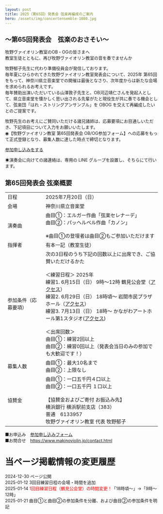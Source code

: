 ```yaml
---
layout: post
title: 2025（第65回）発表会 弦楽再編成のご案内
hero: /assets/img/concertensemble-1080.jpg
---
```


## ～第65回発表会　弦楽のおさそい～
牧野ヴァイオリン教室のOB・OGの皆さまへ<br>
教室生徒とともに、再び牧野ヴァイオリン教室の音を奏でませんか

牧野郁子先生に代わり準備役員会が発信しております。<br>
毎年夏にひらかれてきた牧野ヴァイオリン教室発表会について、2025年 第65回をもって、神奈川県立音楽堂での開催は最後となさり、次年度からは新たな会場を求められるお考えです。<br>
毎年賛助出演いただいている山澤敦子先生と、OB河辺靖仁さんを発起人として、県立音楽堂を懐かしく思い出される先輩がたと現役生が共に奏でる機会として、弦楽団「はれ・ストリングアンサンブル」を OBOG を交えて再編成したいとのご提案です。

牧野先生のお考えにご賛同いただける諸兄諸姉は、応募要項にお目通しいただき、下記項目について入力をお願いいたします。<br>
◉【牧野ヴァイオリン教室 第65回発表会 OB/OG参加フォーム】への応募をもって正式登録となり、募集人数に達した時点で締切となります。

<a type="button" class="btn btn-lg btn-block btn-primary mx-auto" style="width:15em;" href="https://docs.google.com/forms/d/e/1FAIpQLSfQkizDuYiDjteIr3Pq82uvScpDygS9tPoAwaBIJqxPtGZ1Cg/viewform"><i class="fa-regular fa-pen-to-square"></i>
参加申し込みをする</a>

◉演奏会に向けての諸連絡は、専用の LINE グループを設置し、そちらにて行います。

## 第65回発表会 弦楽概要

<table class="table table-dark table-striped table-responsive-md style-table">
  <tbody>
    <tr>
      <td>日程</td>
      <td>2025年7月20日（日）</td>
    </tr>
    <tr>
      <td>会場</td>
      <td>神奈川県立音楽堂</td>
    </tr>
    <tr>
      <td>演奏曲</td>
      <td>
        曲目①：エルガー作曲「弦楽セレナーデ」<br>
        曲目②：パッヘルベル作曲「カノン」<br><br>
        ※曲目①の登壇者は曲目②もご参加いただけます</td>
    </tr>
    <tr>
      <td>指揮者</td>
      <td>有本一記（教室生徒）</td>
    </tr>
    <tr>
      <td>参加条件（応募要項）</td>
      <td>
        次の3日程のうち下記の回数以上に出席でき、ご協賛いただけるかた<br><br>
        ＜練習日程＞ 2025年<br>
        練習1. 6月15日（日） 9時～12時 鶴見公会堂（<a href="https://yokohama-tsurumikoukaido.jp/information/access/" target="_blank">アクセス</a>）<br>
        練習2. 6月29日（日） 18時頃～ 岩間市民プラザ ホール（<a href="https://www.iwamaplaza.jp/access.html" target="_blank">アクセス</a>）<br>
        練習3. 7月13日（日） 18時～ かながわアートホール第1スタジオ(<a href="https://www.kanagawa-arthall.jp/access/" target="_blank">アクセス</a>)<br><br>
        ＜出席回数＞<br>
        曲目①：練習2回以上<br>
        曲目②：練習0回以上（発表会当日のみの参加でも大歓迎です！）
      </td>
    </tr>
    <tr>
      <td>募集人数</td>
      <td>曲目①：最大10名まで<br>曲目②：上限なし</td>
    </tr>
    <tr>
      <td>協賛金</td>
      <td>曲目①：一口五千円４口以上<br>曲目②：一口五千円 １口以上<br><br>【協賛金およびご寄付 お振込み先】<br>横浜銀行 横浜駅前支店（383）<br>普通　6133957<br>牧野ヴァイオリン教室 代表 牧野郁子</td>
    </tr>
  </tbody>
</table>

■お申込み　<a href="https://docs.google.com/forms/d/e/1FAIpQLSfQkizDuYiDjteIr3Pq82uvScpDygS9tPoAwaBIJqxPtGZ1Cg/viewform" target="_blank">参加申し込みフォーム</a><br>
■お問合せ　<a href="https://www.makinoviolin.jp/contact.html" target="_blank">https://www.makinoviolin.jp/contact.html</a>

# 当ページ掲載情報の変更履歴
2024-12-30 ページ公開<br>
2025-01-12 3回目練習日程の会場・時間を追加<br>
2025-01-14 <span style="color: red;">1回目練習日程（鶴見公会堂）の時間変更！</span>「18時頃〜」→「9時～12時」<br>
2025-01-21 曲目①と曲目②の参加条件を分離、および曲目②の参加条件を明記
